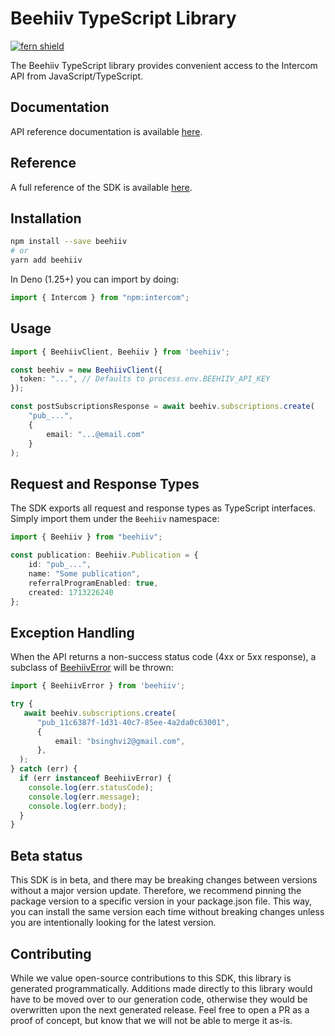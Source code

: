 # Beehiiv TypeScript Library

[![fern shield](https://img.shields.io/badge/%F0%9F%8C%BF-SDK%20generated%20by%20Fern-brightgreen)](https://buildwithfern.com/)

The Beehiiv TypeScript library provides convenient access to the Intercom API from JavaScript/TypeScript.

## Documentation

API reference documentation is available [here](https://developers.beehiiv.com/docs/v2/o3elujhmkik1d-beehiiv-api).

## Reference

A full reference of the SDK is available [here](./reference.md).

## Installation

```bash
npm install --save beehiiv
# or
yarn add beehiiv
```

In Deno (1.25+) you can import by doing: 

```ts
import { Intercom } from "npm:intercom";
```

## Usage

```typescript
import { BeehiivClient, Beehiiv } from 'beehiiv';

const beehiv = new BeehiivClient({
  token: "...", // Defaults to process.env.BEEHIIV_API_KEY
});

const postSubscriptionsResponse = await beehiv.subscriptions.create(
    "pub_...", 
    {
        email: "...@email.com"
    }
);
```

## Request and Response Types

The SDK exports all request and response types as TypeScript interfaces. Simply 
import them under the `Beehiiv` namespace: 

```ts
import { Beehiiv } from "beehiiv"; 

const publication: Beehiiv.Publication = {
    id: "pub_...",
    name: "Some publication",
    referralProgramEnabled: true,
    created: 1713226240
};
```

## Exception Handling

When the API returns a non-success status code (4xx or 5xx response), 
a subclass of [BeehiivError](./src/errors/BeehiivError.ts) will be thrown:

```ts
import { BeehiivError } from 'beehiiv';

try {
   await beehiv.subscriptions.create(
      "pub_11c6387f-1d31-40c7-85ee-4a2da0c63001", 
      {
          email: "bsinghvi2@gmail.com",
      },
  );
} catch (err) {
  if (err instanceof BeehiivError) {
    console.log(err.statusCode); 
    console.log(err.message);
    console.log(err.body); 
  }
}
```

## Beta status

This SDK is in beta, and there may be breaking changes between versions without a major version update. 
Therefore, we recommend pinning the package version to a specific version in your package.json file. 
This way, you can install the same version each time without breaking changes unless you are 
intentionally looking for the latest version.

## Contributing

While we value open-source contributions to this SDK, this library is generated programmatically. 
Additions made directly to this library would have to be moved over to our generation code, 
otherwise they would be overwritten upon the next generated release. Feel free to open a 
PR as a proof of concept, but know that we will not be able to merge it as-is. 
